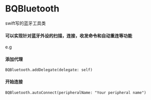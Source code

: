 # BQBluetooth
swift写的蓝牙工具类
#### 可以实现针对蓝牙外设的扫描，连接，收发命令和自动重连等功能
e.g
#### 添加代理
```
BQBluetooth.addDelegate(delegate: self)
```
#### 开始连接
```
BQBluetooth.autoConnect(peripheralName: "Your peripheral name")
```
